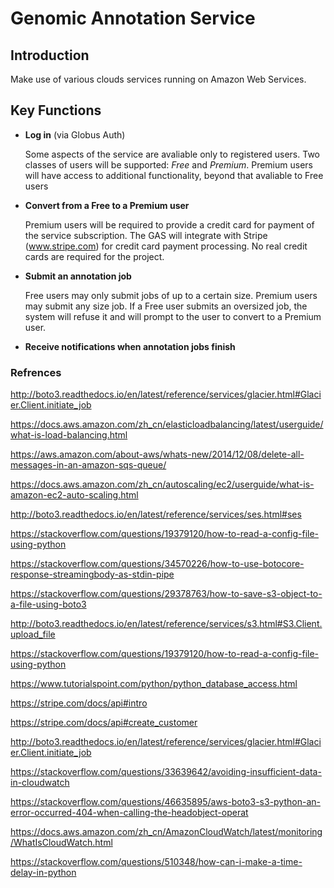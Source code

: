 # Genomic Annotation Service

## Introduction

Make use of various clouds services running on Amazon Web Services.

## Key Functions

- **Log in** (via Globus Auth)

	Some aspects of the service are avaliable only to registered users. Two classes of users will be supported: *Free* and *Premium*. 
	Premium users will have access to additional functionality, beyond that avaliable to Free users

- **Convert from a Free to a Premium user**

	Premium users will be required to provide a credit card for payment of the service subscription. The GAS will integrate with Stripe (www.stripe.com) for credit card payment processing. No real credit cards are required for the project. 

- **Submit an annotation job**
	
	Free users may only submit jobs of up to a certain size. Premium users may submit any size job. If a Free user submits an oversized job, the system will refuse it and will prompt to the user to convert to a Premium user.

- **Receive notifications when annotation jobs finish**

	


### Refrences

http://boto3.readthedocs.io/en/latest/reference/services/glacier.html#Glacier.Client.initiate_job

https://docs.aws.amazon.com/zh_cn/elasticloadbalancing/latest/userguide/what-is-load-balancing.html

https://aws.amazon.com/about-aws/whats-new/2014/12/08/delete-all-messages-in-an-amazon-sqs-queue/

https://docs.aws.amazon.com/zh_cn/autoscaling/ec2/userguide/what-is-amazon-ec2-auto-scaling.html

http://boto3.readthedocs.io/en/latest/reference/services/ses.html#ses

https://stackoverflow.com/questions/19379120/how-to-read-a-config-file-using-python

https://stackoverflow.com/questions/34570226/how-to-use-botocore-response-streamingbody-as-stdin-pipe

https://stackoverflow.com/questions/29378763/how-to-save-s3-object-to-a-file-using-boto3

http://boto3.readthedocs.io/en/latest/reference/services/s3.html#S3.Client.upload_file

https://stackoverflow.com/questions/19379120/how-to-read-a-config-file-using-python

https://www.tutorialspoint.com/python/python_database_access.html

https://stripe.com/docs/api#intro

https://stripe.com/docs/api#create_customer

http://boto3.readthedocs.io/en/latest/reference/services/glacier.html#Glacier.Client.initiate_job

https://stackoverflow.com/questions/33639642/avoiding-insufficient-data-in-cloudwatch

https://stackoverflow.com/questions/46635895/aws-boto3-s3-python-an-error-occurred-404-when-calling-the-headobject-operat

https://docs.aws.amazon.com/zh_cn/AmazonCloudWatch/latest/monitoring/WhatIsCloudWatch.html

https://stackoverflow.com/questions/510348/how-can-i-make-a-time-delay-in-python

